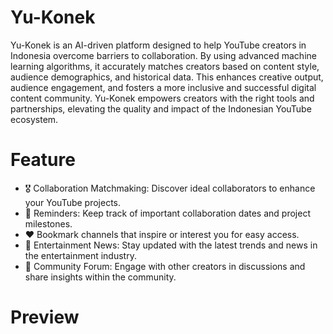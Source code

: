 # Yu-Konek 
Yu-Konek is an AI-driven platform designed to help YouTube creators in Indonesia overcome barriers to collaboration. By using advanced machine learning algorithms, it accurately matches creators based on content style, audience demographics, and historical data. This enhances creative output, audience engagement, and fosters a more inclusive and successful digital content community. Yu-Konek empowers creators with the right tools and partnerships, elevating the quality and impact of the Indonesian YouTube ecosystem.

# Feature
- :medal_military: Collaboration Matchmaking: Discover ideal collaborators to enhance your YouTube projects.
- :bookmark_tabs: Reminders: Keep track of important collaboration dates and project milestones.
- :heart: Bookmark channels that inspire or interest you for easy access.
- :newspaper: Entertainment News: Stay updated with the latest trends and news in the entertainment industry.
- :busts_in_silhouette: Community Forum: Engage with other creators in discussions and share insights within the community.

# Preview
